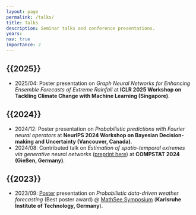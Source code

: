 ```yaml
---
layout: page
permalink: /talks/
title: Talks
description: Seminar talks and conference presentations.
years: 
nav: true
importance: 2
---
```


<h2 class="year">{{2025}}</h2>

- 2025/04: Poster presentation on *Graph Neural Networks for Enhancing Ensemble Forecasts of Extreme Rainfall* at **ICLR 2025 Workshop on Tackling Climate Change with Machine Learning (Singapore)**.

<h2 class="year">{{2024}}</h2>

- 2024/12: Poster presentation on *Probabilistic predictions with Fourier neural operators* at **NeurIPS 2024 Workshop on Bayesian Decision-making and Uncertainty (Vancouver, Canada)**.
- 2024/08: Contributed talk on *Estimation of spatio-temporal extremes via generative neural networks* ([preprint here](https://arxiv.org/abs/2407.08668)) at **COMPSTAT 2024 (Gießen, Germany)**.



<h2 class="year">{{2023}}</h2>

- 2023/09: [Poster](https://github.com/cbuelt/cbuelt.github.io/blob/master/assets/pdf/posters/poster_mathsee.pdf) presentation on *Probabilistic data-driven weather forecasting* (Best poster award) @ [MathSee Symposium](https://symposium.mathsee.kit.edu) (**Karlsruhe Institute of Technology, Germany**).


